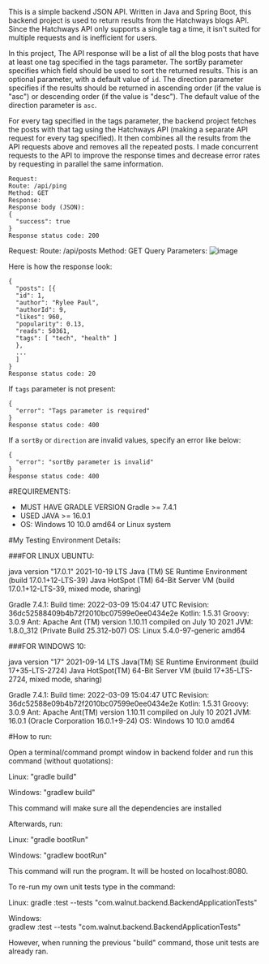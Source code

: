 This is a simple backend JSON API. Written in Java and Spring Boot, this backend project is used to return results from the Hatchways blogs API. Since the Hatchways API only supports a single tag a time, it isn't suited for multiple requests and is inefficient for users. 

In this project, The API response will be a list of all the blog posts that have at least one tag specified in the tags parameter. The sortBy parameter specifies which field should be used to sort the returned results. This is an optional parameter, with a default value of `id`. The direction parameter specifies if the results should be returned in ascending order (if the value is "asc") or descending order (if the value is "desc"). The default value of the direction parameter is `asc`.

For every tag specified in the tags parameter, the backend project fetches the posts with that tag using the Hatchways API (making a separate API request for every tag specified). It then combines all the results from the API requests above and removes all the repeated posts. I made concurrent requests to the API to improve the response times and decrease error rates by requesting in parallel the same information.



```
Request:
Route: /api/ping
Method: GET
Response:
Response body (JSON):
{
  "success": true
}
Response status code: 200
```


Request:
Route: /api/posts
Method: GET
Query Parameters:
![image](https://user-images.githubusercontent.com/7539561/167565518-2414eb5b-bcf0-4e3b-bb5f-14f6b872ca4b.png)


Here is how the response look:
```
{
  "posts": [{
  "id": 1,
  "author": "Rylee Paul",
  "authorId": 9,
  "likes": 960,
  "popularity": 0.13,
  "reads": 50361,
  "tags": [ "tech", "health" ]
  },
  ...
  ]
}
Response status code: 20

```


If `tags` parameter is not present:
```
{
  "error": "Tags parameter is required"
}
Response status code: 400
```


If a `sortBy` or `direction` are invalid values, specify an error like below:
```
{
  "error": "sortBy parameter is invalid"
}
Response status code: 400
```







#REQUIREMENTS:

- MUST HAVE GRADLE VERSION Gradle >= 7.4.1
- USED JAVA >= 16.0.1
- OS: Windows 10 10.0 amd64 or Linux system


#My Testing Environment Details:

###FOR LINUX UBUNTU:

java version "17.0.1" 2021-10-19 LTS
Java (TM) SE Runtime Environment (build 17.0.1+12-LTS-39)
Java HotSpot (TM) 64-Bit Server VM (build 17.0.1+12-LTS-39, mixed mode, sharing)

Gradle 7.4.1:
Build time:   2022-03-09 15:04:47 UTC
Revision:     36dc52588409b4b72f2010bc07599e0ee0434e2e
Kotlin:       1.5.31
Groovy:       3.0.9
Ant:          Apache Ant (TM) version 1.10.11 compiled on July 10 2021
JVM:          1.8.0_312 (Private Build 25.312-b07)
OS:           Linux 5.4.0-97-generic amd64


###FOR WINDOWS 10:

java version "17" 2021-09-14 LTS
Java(TM) SE Runtime Environment (build 17+35-LTS-2724)
Java HotSpot(TM) 64-Bit Server VM (build 17+35-LTS-2724, mixed mode, sharing)

Gradle 7.4.1:
Build time:   2022-03-09 15:04:47 UTC
Revision:     36dc52588e09b4b72f2010bc07599e0ee0434e2e
Kotlin:       1.5.31
Groovy:       3.0.9
Ant:          Apache Ant(TM) version 1.10.11 compiled on July 10 2021
JVM:          16.0.1 (Oracle Corporation 16.0.1+9-24)
OS:           Windows 10 10.0 amd64


#How to run:

Open a terminal/command prompt window in backend folder and run this command (without quotations):


Linux:
"gradle build"

Windows:
"gradlew build"


This command will make sure all the dependencies are installed

Afterwards, run:

Linux:
"gradle bootRun"

Windows:
"gradlew bootRun"

This command will run the program. It will be hosted on localhost:8080.

To re-run my own unit tests type in the command:

Linux:
gradle :test --tests "com.walnut.backend.BackendApplicationTests"

Windows: 	
gradlew :test --tests "com.walnut.backend.BackendApplicationTests"

However, when running the previous "build" command, those unit tests are already ran. 



